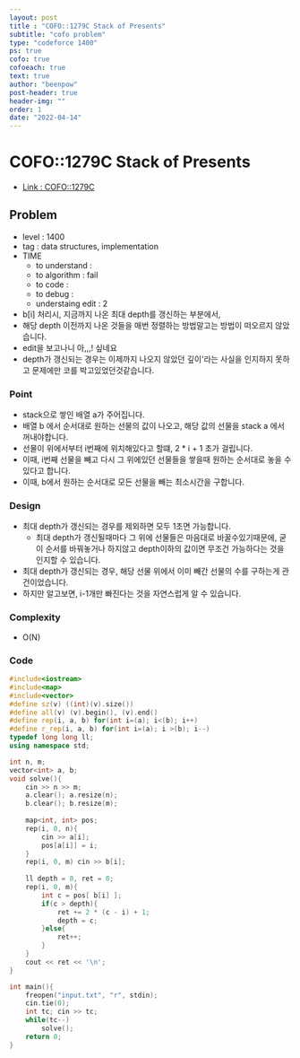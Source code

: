 ```yaml
---
layout: post
title : "COFO::1279C Stack of Presents"
subtitle: "cofo problem"
type: "codeforce 1400"
ps: true
cofo: true
cofoeach: true
text: true
author: "beenpow"
post-header: true
header-img: ""
order: 1
date: "2022-04-14"
---
```

# COFO::1279C Stack of Presents
- [Link : COFO::1279C](https://codeforces.com/problemset/problem/1279/C)


## Problem 

- level : 1400
- tag : data structures, implementation
- TIME
  - to understand    : 
  - to algorithm     : fail
  - to code          :
  - to debug         :
  - understaing edit : 2
- b[i] 처리시, 지금까지 나온 최대 depth를 갱신하는 부분에서,
- 해당 depth 이전까지 나온 것들을 매번 정렬하는 방법말고는 방법이 떠오르지 않았습니다.
- edit을 보고나니 아,,,! 싶네요
- depth가 갱신되는 경우는 이제까지 나오지 않았던 깊이'라는 사실을 인지하지 못하고 문제에만 코를 박고있었던것같습니다.

### Point
- stack으로 쌓인 배열 a가 주어집니다.
- 배열 b 에서 순서대로 원하는 선물의 값이 나오고, 해당 값의 선물을 stack a 에서 꺼내야합니다.
- 선물이 위에서부터 i번째에 위치해있다고 할떄, 2 * i + 1 초가 걸립니다.
- 이때, i번째 선물을 빼고 다시 그 위에있던 선물들을 쌓을때 원하는 순서대로 놓을 수 있다고 합니다.
- 이때, b에서 원하는 순서대로 모든 선물을 빼는 최소시간을 구합니다.

### Design
- 최대 depth가 갱신되는 경우를 제외하면 모두 1초면 가능합니다.
  - 최대 depth가 갱신될때마다 그 위에 선물들은 마음대로 바꿀수있기때문에, 굳이 순서를 바꿔놓거나 하지않고 depth이하의 값이면 무조건 가능하다는 것을 인지할 수 있습니다.
- 최대 depth가 갱신되는 경우, 해당 선물 위에서 이미 빼간 선물의 수를 구하는게 관건이었습니다.
- 하지만 알고보면, i-1개만 빠진다는 것을 자연스럽게 알 수 있습니다.

### Complexity
- O(N)

### Code

```cpp
#include<iostream>
#include<map>
#include<vector>
#define sz(v) ((int)(v).size())
#define all(v) (v).begin(), (v).end()
#define rep(i, a, b) for(int i=(a); i<(b); i++)
#define r_rep(i, a, b) for(int i=(a); i >(b); i--)
typedef long long ll;
using namespace std;

int n, m;
vector<int> a, b;
void solve(){
    cin >> n >> m;
    a.clear(); a.resize(n);
    b.clear(); b.resize(m);
    
    map<int, int> pos;
    rep(i, 0, n){
        cin >> a[i];
        pos[a[i]] = i;
    }
    rep(i, 0, m) cin >> b[i];
    
    ll depth = 0, ret = 0;
    rep(i, 0, m){
        int c = pos[ b[i] ];
        if(c > depth){
            ret += 2 * (c - i) + 1;
            depth = c;
        }else{
            ret++;
        }
    }
    cout << ret << '\n';
}

int main(){
    freopen("input.txt", "r", stdin);
    cin.tie(0);
    int tc; cin >> tc;
    while(tc--)
        solve();
    return 0;
}

```
